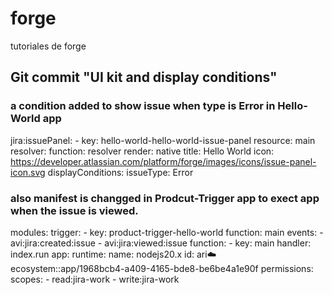 # forge
tutoriales de forge

## Git commit "UI kit and display conditions"

### a condition added to show issue when type is Error in Hello-World app
jira:issuePanel:
    - key: hello-world-hello-world-issue-panel
      resource: main
      resolver:
        function: resolver
      render: native
      title: Hello World
      icon: https://developer.atlassian.com/platform/forge/images/icons/issue-panel-icon.svg
      displayConditions:
        issueType: Error
### also manifest is changged in Prodcut-Trigger app to exect app when the issue is viewed.
modules:
  trigger:
    - key: product-trigger-hello-world
      function: main
      events:
        - avi:jira:created:issue
        - avi:jira:viewed:issue
  function:
    - key: main
      handler: index.run
app:
  runtime:
    name: nodejs20.x
  id: ari:cloud:ecosystem::app/1968bcb4-a409-4165-bde8-be6be4a1e90f
permissions:
  scopes:
    - read:jira-work
    - write:jira-work